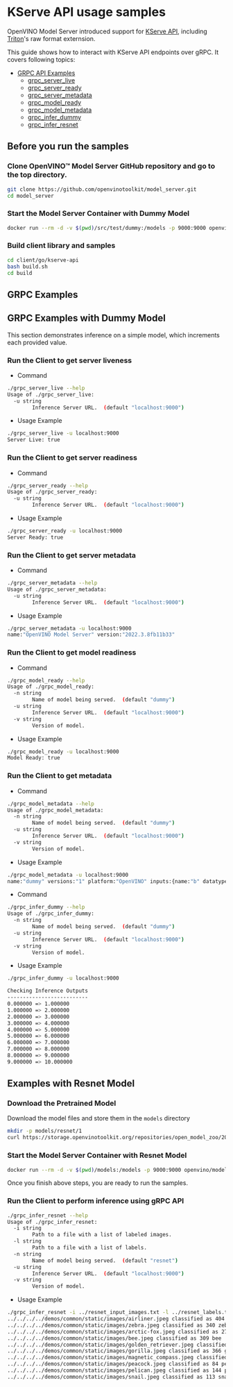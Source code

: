 # KServe API usage samples

OpenVINO Model Server introduced support for [KServe API](https://github.com/kserve/kserve/tree/master/docs/predict-api/v2), including [Triton](https://github.com/triton-inference-server)'s raw format externsion.

This guide shows how to interact with KServe API endpoints over gRPC. It covers following topics:
- <a href="#grpc-api">GRPC API Examples </a>
  - <a href="#grpc-server-live">grpc_server_live</a>
  - <a href="#grpc-server-ready">grpc_server_ready</a>
  - <a href="#grpc-server-metadata">grpc_server_metadata</a>
  - <a href="#grpc-model-ready">grpc_model_ready</a>
  - <a href="#grpc-model-metadata">grpc_model_metadata</a>
  - <a href="#grpc-model-infer">grpc_infer_dummy</a>
  - <a href="#grpc-model-infer-resnet">grpc_infer_resnet</a>

## Before you run the samples

### Clone OpenVINO&trade; Model Server GitHub repository and go to the top directory.
```Bash
git clone https://github.com/openvinotoolkit/model_server.git
cd model_server
```

### Start the Model Server Container with Dummy Model
```Bash
docker run --rm -d -v $(pwd)/src/test/dummy:/models -p 9000:9000 openvino/model_server:latest --model_name dummy --model_path /models --port 9000 
```

### Build client library and samples
```Bash
cd client/go/kserve-api
bash build.sh
cd build
```

## GRPC Examples <a name="grpc-api"></a>

## GRPC Examples with Dummy Model

This section demonstrates inference on a simple model, which increments each provided value. 

### Run the Client to get server liveness <a name="grpc-server-live"></a>

- Command

```Bash
./grpc_server_live --help
Usage of ./grpc_server_live:
  -u string
        Inference Server URL.  (default "localhost:9000")
```

- Usage Example 

```Bash
./grpc_server_live -u localhost:9000
Server Live: true
```

### Run the Client to get server readiness <a name="grpc-server-ready"></a>

- Command

```Bash
./grpc_server_ready --help
Usage of ./grpc_server_ready:
  -u string
        Inference Server URL.  (default "localhost:9000")
```

- Usage Example

```Bash
./grpc_server_ready -u localhost:9000
Server Ready: true
```

### Run the Client to get server metadata <a name="grpc-server-metadata"></a>

- Command

```Bash
./grpc_server_metadata --help
Usage of ./grpc_server_metadata:
  -u string
        Inference Server URL.  (default "localhost:9000")
```

- Usage Example

```Bash
./grpc_server_metadata -u localhost:9000
name:"OpenVINO Model Server" version:"2022.3.8fb11b33"
```

### Run the Client to get model readiness <a name="grpc-model-ready"></a>

- Command

```Bash
./grpc_model_ready --help
Usage of ./grpc_model_ready:
  -n string
        Name of model being served.  (default "dummy")
  -u string
        Inference Server URL.  (default "localhost:9000")
  -v string
        Version of model. 
```

- Usage Example

```Bash
./grpc_model_ready -u localhost:9000
Model Ready: true
```

### Run the Client to get metadata <a name="grpc-model-metadata"></a>

- Command

```Bash
./grpc_model_metadata --help
Usage of ./grpc_model_metadata:
  -n string
        Name of model being served.  (default "dummy")
  -u string
        Inference Server URL.  (default "localhost:9000")
  -v string
        Version of model. 
```

- Usage Example

```Bash
./grpc_model_metadata -u localhost:9000
name:"dummy" versions:"1" platform:"OpenVINO" inputs:{name:"b" datatype:"FP32" shape:1 shape:10} outputs:{name:"a" datatype:"FP32" shape:1 shape:10}
```
- Command

```Bash
./grpc_infer_dummy --help
Usage of ./grpc_infer_dummy:
  -n string
        Name of model being served.  (default "dummy")
  -u string
        Inference Server URL.  (default "localhost:9000")
  -v string
        Version of model.
```

- Usage Example 

```Bash
./grpc_infer_dummy -u localhost:9000

Checking Inference Outputs
--------------------------
0.000000 => 1.000000
1.000000 => 2.000000
2.000000 => 3.000000
3.000000 => 4.000000
4.000000 => 5.000000
5.000000 => 6.000000
6.000000 => 7.000000
7.000000 => 8.000000
8.000000 => 9.000000
9.000000 => 10.000000
```

## Examples with Resnet Model<a name="grpc-model-infer-resnet"></a>

### Download the Pretrained Model
Download the model files and store them in the `models` directory
```Bash
mkdir -p models/resnet/1
curl https://storage.openvinotoolkit.org/repositories/open_model_zoo/2022.1/models_bin/2/resnet50-binary-0001/FP32-INT1/resnet50-binary-0001.bin https://storage.openvinotoolkit.org/repositories/open_model_zoo/2022.1/models_bin/2/resnet50-binary-0001/FP32-INT1/resnet50-binary-0001.xml -o models/resnet/1/resnet50-binary-0001.bin -o models/resnet/1/resnet50-binary-0001.xml
```

### Start the Model Server Container with Resnet Model
```Bash
docker run --rm -d -v $(pwd)/models:/models -p 9000:9000 openvino/model_server:latest --model_name resnet --model_path /models/resnet --port 9000 --layout NHWC:NCHW --plugin_config '{"PERFORMANCE_HINT":"LATENCY"}'
```

Once you finish above steps, you are ready to run the samples.

### Run the Client to perform inference using gRPC API
```Bash
./grpc_infer_resnet --help
Usage of ./grpc_infer_resnet:
  -i string
        Path to a file with a list of labeled images.
  -l string
        Path to a file with a list of labels.
  -n string
        Name of model being served.  (default "resnet")
  -u string
        Inference Server URL.  (default "localhost:9000")
  -v string
        Version of model. 
```

- Usage Example

```Bash
./grpc_infer_resnet -i ../resnet_input_images.txt -l ../resnet_labels.txt -u localhost:9000 
../../../../demos/common/static/images/airliner.jpeg classified as 404 airliner
../../../../demos/common/static/images/zebra.jpeg classified as 340 zebra
../../../../demos/common/static/images/arctic-fox.jpeg classified as 279 Arctic fox, white fox, Alopex lagopus
../../../../demos/common/static/images/bee.jpeg classified as 309 bee
../../../../demos/common/static/images/golden_retriever.jpeg classified as 207 golden retriever
../../../../demos/common/static/images/gorilla.jpeg classified as 366 gorilla, Gorilla gorilla
../../../../demos/common/static/images/magnetic_compass.jpeg classified as 635 magnetic compass
../../../../demos/common/static/images/peacock.jpeg classified as 84 peacock
../../../../demos/common/static/images/pelican.jpeg classified as 144 pelican
../../../../demos/common/static/images/snail.jpeg classified as 113 snail
```